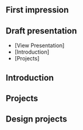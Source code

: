 ## First impression

## Draft presentation

- [View Presentation]
- [Introduction]
- [Projects]

## Introduction

## Projects

## Design projects
